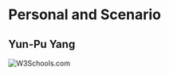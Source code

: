 # Personal and Scenario 
## Yun-Pu Yang 


<img src="https://www.figma.com/proto/eFOUMgNhZQo1G375bD4BDw/DH-150-Persona?node-id=1-140&scaling=contain&page-id=0%3A1" alt="W3Schools.com">

